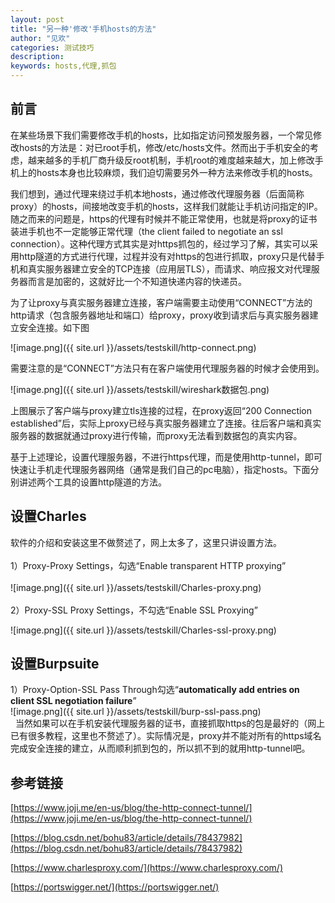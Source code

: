 ```yaml
---
layout: post
title: "另一种'修改'手机hosts的方法"
author: "见欢"
categories: 测试技巧
description: 
keywords: hosts,代理,抓包
---
```


<a name="xUpb6"></a>
## 前言
在某些场景下我们需要修改手机的hosts，比如指定访问预发服务器，一个常见修改hosts的方法是：对已root手机，修改/etc/hosts文件。然而出于手机安全的考虑，越来越多的手机厂商升级反root机制，手机root的难度越来越大，加上修改手机上的hosts本身也比较麻烦，我们迫切需要另外一种方法来修改手机的hosts。

我们想到，通过代理来绕过手机本地hosts，通过修改代理服务器（后面简称proxy）的hosts，间接地改变手机的hosts，这样我们就能让手机访问指定的IP。随之而来的问题是，https的代理有时候并不能正常使用，也就是将proxy的证书装进手机也不一定能够正常代理（the client failed to negotiate an ssl connection）。这种代理方式其实是对https抓包的，经过学习了解，其实可以采用http隧道的方式进行代理，过程并没有对https的包进行抓取，proxy只是代替手机和真实服务器建立安全的TCP连接（应用层TLS），而请求、响应报文对代理服务器而言是加密的，这就好比一个不知道快递内容的快递员。

为了让proxy与真实服务器建立连接，客户端需要主动使用“CONNECT”方法的http请求（包含服务器地址和端口）给proxy，proxy收到请求后与真实服务器建立安全连接。如下图

![image.png]({{ site.url }}/assets/testskill/http-connect.png)<br />

需要注意的是“CONNECT”方法只有在客户端使用代理服务器的时候才会使用到。

![image.png]({{ site.url }}/assets/testskill/wireshark数据包.png)<br />

上图展示了客户端与proxy建立tls连接的过程，在proxy返回“200 Connection established”后，实际上proxy已经与真实服务器建立了连接。往后客户端和真实服务器的数据就通过proxy进行传输，而proxy无法看到数据包的真实内容。

基于上述理论，设置代理服务器，不进行https代理，而是使用http-tunnel，即可快速让手机走代理服务器网络（通常是我们自己的pc电脑），指定hosts。下面分别讲述两个工具的设置http隧道的方法。

<a name="bwhs4"></a>
## 设置Charles
软件的介绍和安装这里不做赘述了，网上太多了，这里只讲设置方法。<br />
<br />1）Proxy-Proxy Settings，勾选“Enable transparent HTTP proxying”<br />
<br />![image.png]({{ site.url }}/assets/testskill/Charles-proxy.png)<br />
<br />2）Proxy-SSL Proxy Settings，不勾选“Enable SSL Proxying”

![image.png]({{ site.url }}/assets/testskill/Charles-ssl-proxy.png)<br />

<a name="HadGN"></a>
## 设置Burpsuite
1）Proxy-Option-SSL Pass Through勾选“**automatically add entries on client SSL negotiation failure**”<br />![image.png]({{ site.url }}/assets/testskill/burp-ssl-pass.png)<br />  当然如果可以在手机安装代理服务器的证书，直接抓取https的包是最好的（网上已有很多教程，这里也不赘述了）。实际情况是，proxy并不能对所有的https域名完成安全连接的建立，从而顺利抓到包的，所以抓不到的就用http-tunnel吧。

<a name="vgWgc"></a>
## 参考链接
[https://www.joji.me/en-us/blog/the-http-connect-tunnel/](https://www.joji.me/en-us/blog/the-http-connect-tunnel/)

[https://blog.csdn.net/bohu83/article/details/78437982](https://blog.csdn.net/bohu83/article/details/78437982)

[https://www.charlesproxy.com/](https://www.charlesproxy.com/)

[https://portswigger.net/](https://portswigger.net/)


